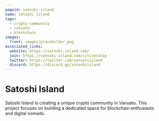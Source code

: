 ```yaml
---
pageid: satoshi-island
name: Satoshi Island
tags:
  - crypto-community
  - vanuatu
  - blockchain
images:
  front: images/placeholder.png
associated_links:
  website: https://satoshi-island.com/
  join: https://satoshi-island.com/citizenship
  twitter: https://twitter.com/satoshiisland
  discord: https://discord.gg/satoshiisland
---
```


# Satoshi Island

Satoshi Island is creating a unique crypto community in Vanuatu. This project focuses on building a dedicated space for blockchain enthusiasts and digital nomads.